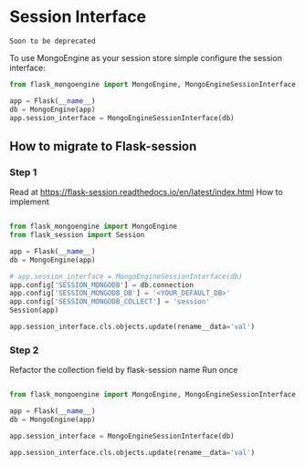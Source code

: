 # Session Interface

```{warning}
Soon to be deprecated
```

To use MongoEngine as your session store simple configure the session interface:

```python
from flask_mongoengine import MongoEngine, MongoEngineSessionInterface

app = Flask(__name__)
db = MongoEngine(app)
app.session_interface = MongoEngineSessionInterface(db)
```

## How to migrate to Flask-session

### Step 1

Read at <https://flask-session.readthedocs.io/en/latest/index.html>
How to implement

```python

from flask_mongoengine import MongoEngine
from flask_session import Session

app = Flask(__name__)
db = MongoEngine(app)

# app.session_interface = MongoEngineSessionInterface(db)
app.config['SESSION_MONGODB'] = db.connection
app.config['SESSION_MONGODB_DB'] = '<YOUR_DEFAULT_DB>'
app.config['SESSION_MONGODB_COLLECT'] = 'session'
Session(app)

app.session_interface.cls.objects.update(rename__data='val')
```

### Step 2

Refactor the collection field by flask-session name
Run once

```python

from flask_mongoengine import MongoEngine, MongoEngineSessionInterface

app = Flask(__name__)
db = MongoEngine(app)

app.session_interface = MongoEngineSessionInterface(db)

app.session_interface.cls.objects.update(rename__data='val')
```
